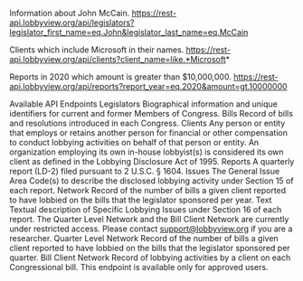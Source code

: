 
Information about John McCain.
https://rest-api.lobbyview.org/api/legislators?legislator_first_name=eq.John&legislator_last_name=eq.McCain

Clients which include Microsoft in their names.
https://rest-api.lobbyview.org/api/clients?client_name=like.*Microsoft*

Reports in 2020 which amount is greater than $10,000,000.
https://rest-api.lobbyview.org/api/reports?report_year=eq.2020&amount=gt.10000000

Available API Endpoints
Legislators
Biographical information and unique identifiers for current and former Members of Congress.
Bills
Record of bills and resolutions introduced in each Congress.
Clients
Any person or entity that employs or retains another person for financial or other compensation to conduct lobbying activities on behalf of that person or entity. An organization employing its own in-house lobbyist(s) is considered its own client as defined in the Lobbying Disclosure Act of 1995.
Reports
A quarterly report (LD-2) filed pursuant to 2 U.S.C. § 1604.
Issues
The General Issue Area Code(s) to describe the disclosed lobbying activity under Section 15 of each report.
Network
Record of the number of bills a given client reported to have lobbied on the bills that the legislator sponsored per year.
Text
Textual description of Specific Lobbying Issues under Section 16 of each report.
The Quarter Level Network and the Bill Client Network are currently under restricted access. Please contact support@lobbyview.org if you are a researcher.
Quarter Level Network
Record of the number of bills a given client reported to have lobbied on the bills that the legislator sponsored per quarter.
Bill Client Network
Record of lobbying activities by a client on each Congressional bill. This endpoint is available only for approved users.
